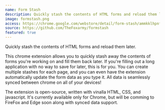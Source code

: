 ```yaml
---
name: Form Stash
description: Quickly stash the contents of HTML forms and reload them later. It's a great productivity tool and even autosaves your forms and syncs across all chrome browsers!
image: formstash.png
access: https://chrome.google.com/webstore/detail/form-stash/ammkklhpnfcoapcogmlhkbbbcnkngnpm
source: https://github.com/TheFoxarmy/formstash
featured: true
---
```


Quickly stash the contents of HTML forms and reload them later.

This chrome extension allows you to quickly stash away the contents of forms you're working on and fill them back later. If you're filling out a long application with no way to save for later, this is for you. You can create multiple stashes for each page, and you can even have the extension automatically update the form data as you type it. All data is seamlessly synced between chrome on all of your devices!
 
The extension is open-source, written with vinalla HTML, CSS, and javascript. It's currently available only for Chrome, but will be comming to FireFox and Edge soon along with synced data support.
